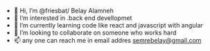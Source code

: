 - 👋 Hi, I’m @friesbat/ Belay Alamneh
- 👀 I’m interested in .back end devellopmet 
- 🌱 I’m currently learning code like react and javascript with angular
- 💞️ I’m looking to collaborate on someone who works hard
- 📫 any one can reach me in email addres semrebelay@gmail.com

<!---
friesbat/friesbat is a ✨ special ✨ repository because its `README.md` (this file) appears on your GitHub profile.
You can click the Preview link to take a look at your changes.
--->
